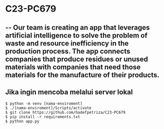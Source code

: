 # C23-PC679
--
Our team is creating an app that leverages artificial intelligence to solve the problem of waste and resource inefficiency in the production process. The app connects companies that produce residues or unused materials with companies that need those materials for the manufacture of their products.
--

## Jika ingin mencoba melalui server lokal
```
$ python -m venv [nama-enviroment]
$ ./[nama-enviroment]/Scripts/activate
$ git clone https://github.com/hadefpetriza/C23-PC679
$ pip install -r requirements.txt
$ python app.py
```
